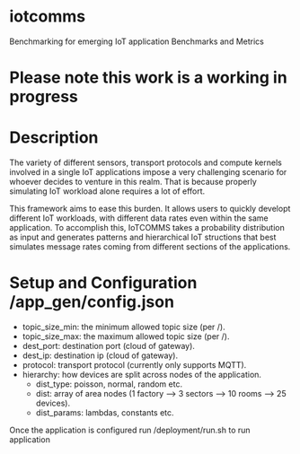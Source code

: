 # iotcomms
Benchmarking for emerging IoT application​ Benchmarks and Metrics​

# Please note this work is a working in progress

# Description

The variety of different sensors, transport protocols and compute kernels involved in a single IoT applications impose a very challenging scenario for whoever decides to venture in this realm. That is because properly simulating IoT workload alone requires a lot of effort.

This framework aims to ease this burden. It allows users to quickly developt different IoT workloads, with different data rates even within the same application. To accomplish this, IoTCOMMS takes a probability distribution as input and generates patterns and hierarchical IoT structions that best simulates message rates coming from different sections of the applications.

# Setup and Configuration /app_gen/config.json

- topic_size_min: the minimum allowed topic size (per /). 
- topic_size_max: the maximum allowed topic size (per /).
- dest_port: destination port (cloud of gateway).
- dest_ip: destination ip (cloud of gateway).
- protocol: transport protocol (currently only supports MQTT).
- hierarchy: how devices are split across nodes of the application.
  - dist_type: poisson, normal, random etc.
  - dist: array of area nodes (1 factory --> 3 sectors --> 10 rooms --> 25 devices).
  - dist_params: lambdas, constants etc.
 
Once the application is configured run /deployment/run.sh to run application  
